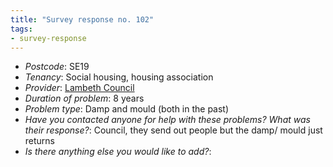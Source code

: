 ```yaml
---
title: "Survey response no. 102"
tags: 
- survey-response
---
```


- *Postcode*: SE19 
- *Tenancy*: Social housing, housing association
- *Provider*: [Lambeth Council](/providers/Lambeth) 
- *Duration of problem*: 8 years
- *Problem type*: Damp and mould (both in the past)
- *Have you contacted anyone for help with these problems? What was their response?*: Council, they send out people but the damp/ mould just returns
- *Is there anything else you would like to add?*: 